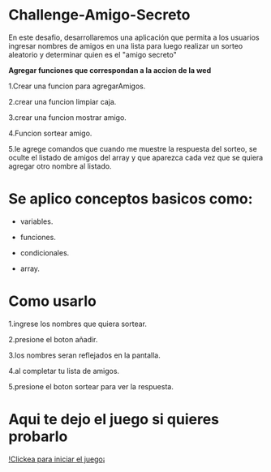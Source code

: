 <h1> Challenge-Amigo-Secreto</h1>

En este desafio, desarrollaremos una aplicación que permita a los usuarios ingresar nombres de amigos en una lista para luego realizar un sorteo aleatorio y determinar quien es el "amigo secreto"

**Agregar funciones que correspondan a la accion de la wed**

1.Crear una funcion para agregarAmigos.
  
2.crear una funcion limpiar caja.  
  
3.crear una funcion mostrar amigo.  

4.Funcion sortear amigo. 

5.le agrege comandos que cuando me muestre la respuesta del sorteo, se oculte el listado de amigos del array y que aparezca cada vez que se quiera agregar otro nombre al listado.

<h1>Se aplico conceptos basicos como: </h1>

- variables.

- funciones.

- condicionales.

- array.

<h1>Como usarlo</h1>

1.ingrese los nombres que quiera sortear.

2.presione el boton añadir.

3.los nombres seran reflejados en la pantalla.

4.al completar tu lista de amigos.

5.presione el boton sortear para ver la respuesta.

<h1>Aqui te dejo el juego si quieres probarlo</h1>

[!Clickea para iniciar el juego¡](http://127.0.0.1:5500/index.html)
